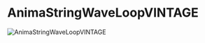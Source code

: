 # AnimaStringWaveLoopVINTAGE
![AnimaStringWaveLoopVINTAGE](https://user-images.githubusercontent.com/92103579/158226470-6a321cd8-c6c2-45e7-840c-b11832aa64aa.gif)
